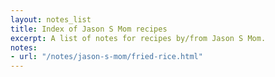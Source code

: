 ```yaml
---
layout: notes_list
title: Index of Jason S Mom recipes
excerpt: A list of notes for recipes by/from Jason S Mom.
notes:
- url: "/notes/jason-s-mom/fried-rice.html"
---
```


